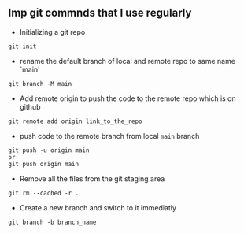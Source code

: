 ## Imp git commnds that I use regularly

- Initializing a git repo
``` 
git init
```
- rename the default branch of local and remote repo to same name `main'
```
git branch -M main
```
- Add remote origin to push the code to the remote repo which is on github
```
git remote add origin link_to_the_repo
```
- push code to the remote branch from local `main` branch
```
git push -u origin main
or
git push origin main
```
- Remove all the files from the git staging area
``` 
git rm --cached -r .
```
- Create a new branch and switch to it immediatly
```
git branch -b branch_name
```